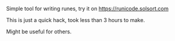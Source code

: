 Simple tool for writing runes, try it on <https://runicode.solsort.com>

This is just a quick hack, took less than 3 hours to make.

Might be useful for others.

